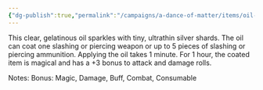 ```yaml
---
{"dg-publish":true,"permalink":"/campaigns/a-dance-of-matter/items/oil-of-sharpness/","tags":["potion","very_rare"]}
---
```


This clear, gelatinous oil sparkles with tiny, ultrathin silver shards. The oil can coat one slashing or piercing weapon or up to 5 pieces of slashing or piercing ammunition. Applying the oil takes 1 minute. For 1 hour, the coated item is magical and has a +3 bonus to attack and damage rolls.

Notes: Bonus: Magic, Damage, Buff, Combat, Consumable